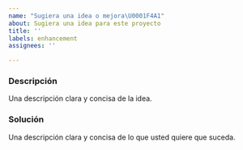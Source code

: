 ```yaml
---
name: "Sugiera una idea o mejora\U0001F4A1"
about: Sugiera una idea para este proyecto
title: ''
labels: enhancement
assignees: ''

---
```


### Descripción
Una descripción clara y concisa de la idea.

### Solución
Una descripción clara y concisa de lo que usted quiere que suceda.

